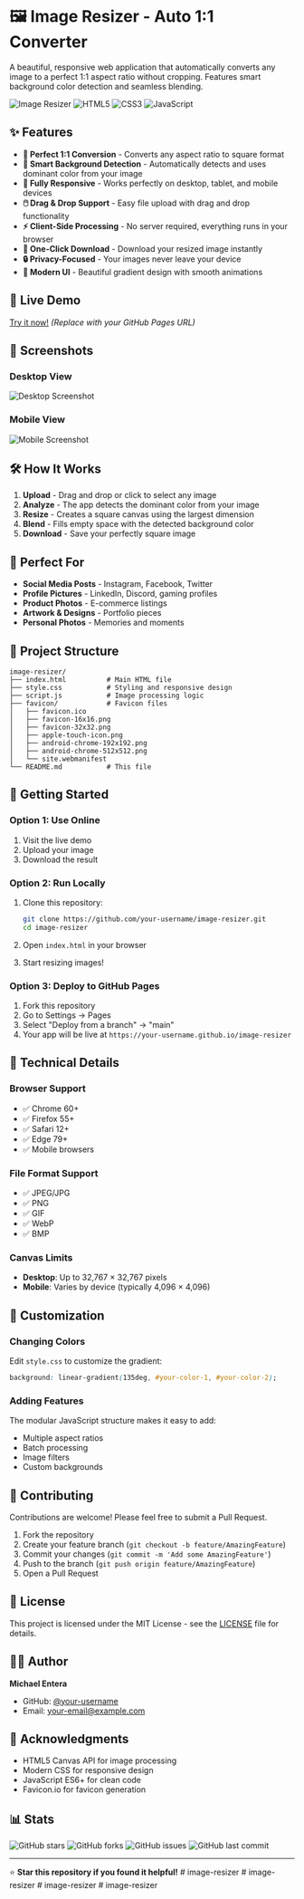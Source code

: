 # 🖼️ Image Resizer - Auto 1:1 Converter

A beautiful, responsive web application that automatically converts any image to a perfect 1:1 aspect ratio without cropping. Features smart background color detection and seamless blending.

![Image Resizer](https://img.shields.io/badge/Status-Ready%20to%20Use-brightgreen)
![HTML5](https://img.shields.io/badge/HTML5-E34F26?logo=html5&logoColor=white)
![CSS3](https://img.shields.io/badge/CSS3-1572B6?logo=css3&logoColor=white)
![JavaScript](https://img.shields.io/badge/JavaScript-F7DF1E?logo=javascript&logoColor=black)

## ✨ Features

- **🎯 Perfect 1:1 Conversion** - Converts any aspect ratio to square format
- **🎨 Smart Background Detection** - Automatically detects and uses dominant color from your image
- **📱 Fully Responsive** - Works perfectly on desktop, tablet, and mobile devices
- **🖱️ Drag & Drop Support** - Easy file upload with drag and drop functionality
- **⚡ Client-Side Processing** - No server required, everything runs in your browser
- **💾 One-Click Download** - Download your resized image instantly
- **🔒 Privacy-Focused** - Your images never leave your device
- **🎨 Modern UI** - Beautiful gradient design with smooth animations

## 🚀 Live Demo

[Try it now!](https://your-username.github.io/image-resizer) *(Replace with your GitHub Pages URL)*

## 📸 Screenshots

### Desktop View
![Desktop Screenshot](screenshots/desktop.png)

### Mobile View
![Mobile Screenshot](screenshots/mobile.png)

## 🛠️ How It Works

1. **Upload** - Drag and drop or click to select any image
2. **Analyze** - The app detects the dominant color from your image
3. **Resize** - Creates a square canvas using the largest dimension
4. **Blend** - Fills empty space with the detected background color
5. **Download** - Save your perfectly square image

## 🎯 Perfect For

- **Social Media Posts** - Instagram, Facebook, Twitter
- **Profile Pictures** - LinkedIn, Discord, gaming profiles
- **Product Photos** - E-commerce listings
- **Artwork & Designs** - Portfolio pieces
- **Personal Photos** - Memories and moments

## 📁 Project Structure

```
image-resizer/
├── index.html          # Main HTML file
├── style.css           # Styling and responsive design
├── script.js           # Image processing logic
├── favicon/            # Favicon files
│   ├── favicon.ico
│   ├── favicon-16x16.png
│   ├── favicon-32x32.png
│   ├── apple-touch-icon.png
│   ├── android-chrome-192x192.png
│   ├── android-chrome-512x512.png
│   └── site.webmanifest
└── README.md           # This file
```

## 🚀 Getting Started

### Option 1: Use Online
1. Visit the live demo
2. Upload your image
3. Download the result

### Option 2: Run Locally
1. Clone this repository:
   ```bash
   git clone https://github.com/your-username/image-resizer.git
   cd image-resizer
   ```

2. Open `index.html` in your browser
3. Start resizing images!

### Option 3: Deploy to GitHub Pages
1. Fork this repository
2. Go to Settings → Pages
3. Select "Deploy from a branch" → "main"
4. Your app will be live at `https://your-username.github.io/image-resizer`

## 🔧 Technical Details

### Browser Support
- ✅ Chrome 60+
- ✅ Firefox 55+
- ✅ Safari 12+
- ✅ Edge 79+
- ✅ Mobile browsers

### File Format Support
- ✅ JPEG/JPG
- ✅ PNG
- ✅ GIF
- ✅ WebP
- ✅ BMP

### Canvas Limits
- **Desktop**: Up to 32,767 × 32,767 pixels
- **Mobile**: Varies by device (typically 4,096 × 4,096)

## 🎨 Customization

### Changing Colors
Edit `style.css` to customize the gradient:
```css
background: linear-gradient(135deg, #your-color-1, #your-color-2);
```

### Adding Features
The modular JavaScript structure makes it easy to add:
- Multiple aspect ratios
- Batch processing
- Image filters
- Custom backgrounds

## 🤝 Contributing

Contributions are welcome! Please feel free to submit a Pull Request.

1. Fork the repository
2. Create your feature branch (`git checkout -b feature/AmazingFeature`)
3. Commit your changes (`git commit -m 'Add some AmazingFeature'`)
4. Push to the branch (`git push origin feature/AmazingFeature`)
5. Open a Pull Request

## 📝 License

This project is licensed under the MIT License - see the [LICENSE](LICENSE) file for details.

## 👨‍💻 Author

**Michael Entera**
- GitHub: [@your-username](https://github.com/your-username)
- Email: your-email@example.com

## 🙏 Acknowledgments

- HTML5 Canvas API for image processing
- Modern CSS for responsive design
- JavaScript ES6+ for clean code
- Favicon.io for favicon generation

## 📊 Stats

![GitHub stars](https://img.shields.io/github/stars/your-username/image-resizer?style=social)
![GitHub forks](https://img.shields.io/github/forks/your-username/image-resizer?style=social)
![GitHub issues](https://img.shields.io/github/issues/your-username/image-resizer)
![GitHub last commit](https://img.shields.io/github/last-commit/your-username/image-resizer)

---

⭐ **Star this repository if you found it helpful!**
#   i m a g e - r e s i z e r  
 #   i m a g e - r e s i z e r  
 #   i m a g e - r e s i z e r  
 #   i m a g e - r e s i z e r  
 